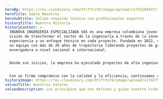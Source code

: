 ```yaml
---
heroBg: https://res.cloudinary.com/dtlfttst9/image/upload/v1743204837/IMG-20250328-WA0009_1_xzbcwy.jpg
heroTitle: Sobre Nosotros
heroSubtitle: Sólido respaldo técnico con profesionales expertos
historyTitle: Nuestra Historia
historyContent: >-
  INGNOVA INGENIERÍA ESPECIALIZADA SAS es una empresa colombiana joven con la
  visión de transformar el sector de la ingeniería a través de la innovación, la
  experiencia y un enfoque técnico en cada proyecto. Fundada en 2022, cuenta con
  un equipo con más de 20 años de trayectoria liderando proyectos de gran
  envergadura a nivel nacional e internacional.


  Desde sus inicios, la empresa ha ejecutado proyectos de alta ingeniería en puentes, cimentaciones, infraestructura vial y rehabilitación estructural, destacándose por la precisión técnica, el uso de tecnología avanzada y el cumplimiento efectivo en cada obra.


  Con un firme compromiso con la calidad y la eficiencia, continuamos creciendo y consolidándonos como un referente en la ingeniería civil, desarrollando soluciones innovadoras que contribuyen al desarrollo del país.
historyImage: https://res.cloudinary.com/dtlfttst9/image/upload/v1742790474/dji_0093_piavcq.jpg
valuesTitle: Nuestros Valores
valuesDescription: Los principios que nos definen y guían nuestro trabajo
---
```


